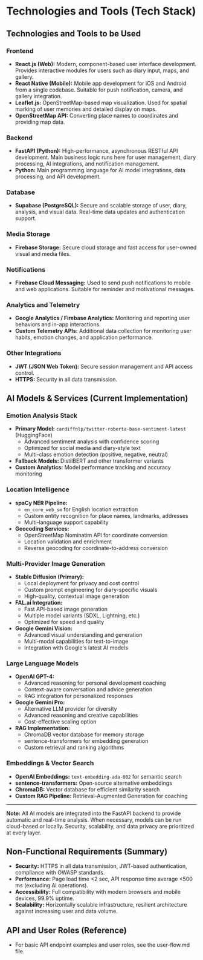 # Technologies and Tools (Tech Stack)

## Technologies and Tools to be Used

### Frontend
- **React.js (Web):** Modern, component-based user interface development. Provides interactive modules for users such as diary input, maps, and gallery.
- **React Native (Mobile):** Mobile app development for iOS and Android from a single codebase. Suitable for push notification, camera, and gallery integration.
- **Leaflet.js:** OpenStreetMap-based map visualization. Used for spatial marking of user memories and detailed display on maps.
- **OpenStreetMap API:** Converting place names to coordinates and providing map data.

### Backend
- **FastAPI (Python):** High-performance, asynchronous RESTful API development. Main business logic runs here for user management, diary processing, AI integrations, and notification management.
- **Python:** Main programming language for AI model integrations, data processing, and API development.

### Database
- **Supabase (PostgreSQL):** Secure and scalable storage of user, diary, analysis, and visual data. Real-time data updates and authentication support.

### Media Storage
- **Firebase Storage:** Secure cloud storage and fast access for user-owned visual and media files.

### Notifications
- **Firebase Cloud Messaging:** Used to send push notifications to mobile and web applications. Suitable for reminder and motivational messages.

### Analytics and Telemetry
- **Google Analytics / Firebase Analytics:** Monitoring and reporting user behaviors and in-app interactions.
- **Custom Telemetry APIs:** Additional data collection for monitoring user habits, emotion changes, and application performance.

### Other Integrations
- **JWT (JSON Web Token):** Secure session management and API access control.
- **HTTPS:** Security in all data transmission.

## AI Models & Services (Current Implementation)

### Emotion Analysis Stack
- **Primary Model:** `cardiffnlp/twitter-roberta-base-sentiment-latest` (HuggingFace)
  - Advanced sentiment analysis with confidence scoring
  - Optimized for social media and diary-style text
  - Multi-class emotion detection (positive, negative, neutral)
- **Fallback Models:** DistilBERT and other transformer variants
- **Custom Analytics:** Model performance tracking and accuracy monitoring

### Location Intelligence
- **spaCy NER Pipeline:**
  - `en_core_web_sm` for English location extraction
  - Custom entity recognition for place names, landmarks, addresses
  - Multi-language support capability
- **Geocoding Services:**
  - OpenStreetMap Nominatim API for coordinate conversion
  - Location validation and enrichment
  - Reverse geocoding for coordinate-to-address conversion

### Multi-Provider Image Generation
- **Stable Diffusion (Primary):**
  - Local deployment for privacy and cost control
  - Custom prompt engineering for diary-specific visuals
  - High-quality, contextual image generation
- **FAL.ai Integration:**
  - Fast API-based image generation
  - Multiple model variants (SDXL, Lightning, etc.)
  - Optimized for speed and quality
- **Google Gemini Vision:**
  - Advanced visual understanding and generation
  - Multi-modal capabilities for text-to-image
  - Integration with Google's latest AI models

### Large Language Models
- **OpenAI GPT-4:**
  - Advanced reasoning for personal development coaching
  - Context-aware conversation and advice generation
  - RAG integration for personalized responses
- **Google Gemini Pro:**
  - Alternative LLM provider for diversity
  - Advanced reasoning and creative capabilities
  - Cost-effective scaling option
- **RAG Implementation:**
  - ChromaDB vector database for memory storage
  - sentence-transformers for embedding generation
  - Custom retrieval and ranking algorithms

### Embeddings & Vector Search
- **OpenAI Embeddings:** `text-embedding-ada-002` for semantic search
- **sentence-transformers:** Open-source alternative embeddings
- **ChromaDB:** Vector database for efficient similarity search
- **Custom RAG Pipeline:** Retrieval-Augmented Generation for coaching
---

**Note:** All AI models are integrated into the FastAPI backend to provide automatic and real-time analysis. When necessary, models can be run cloud-based or locally. Security, scalability, and data privacy are prioritized at every layer.

## Non-Functional Requirements (Summary)

- **Security:** HTTPS in all data transmission, JWT-based authentication, compliance with OWASP standards.
- **Performance:** Page load time <2 sec, API response time average <500 ms (excluding AI operations).
- **Accessibility:** Full compatibility with modern browsers and mobile devices, 99.9% uptime.
- **Scalability:** Horizontally scalable infrastructure, resilient architecture against increasing user and data volume.

## API and User Roles (Reference)

- For basic API endpoint examples and user roles, see the user-flow.md file. 